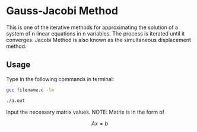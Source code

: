 # Gauss-Jacobi Method
This is one of the iterative methods for approximating the solution of a system of n linear equations in n variables. The process is iterated until it converges. Jacobi Method is also known as the simultaneous displacement method.

## Usage
Type in the following commands in terminal:
```bash
gcc filename.c -lm
```
```bash
./a.out
```
Input the necessary matrix values. NOTE: Matrix is in the form of 

$$ Ax = b $$
